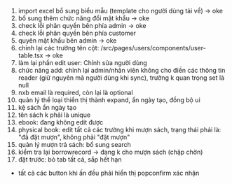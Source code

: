 1. import excel bổ sung biểu mẫu (template cho người dùng tải về) -> oke
14. bổ sung thêm chức năng đổi mật khẩu -> oke
15. check lỗi phân quyền bên phía admin -> oke
15. check lỗi phân quyền bên phía customer
16. quyên mật khẩu bên admin -> oke
2. chỉnh lại các trường tên cột: /src/pages/users/components/user-table.tsx -> oke
3. làm lại phần edit user: Chỉnh sửa người dùng
4. chức năng add: chỉnh lại admin/nhân viên không cho điền các thông tin reader (giữ nguyên mã người dùng khi sync), trường k quan trọng set là null
5. nxb email là required, còn lại là optional
6. quản lý thể loại thiển thị thành expand, ẩn ngày tạo, đồng bộ ui
7. kệ sách ẩn ngày tạo
8. tên sách k phải là unique
9. ebook: đang không edit được
10. physical book: edit tất cả các trường
khi mượn sách, trạng thái phải là: "đã đặt mượn", không phải "đặt mượn"
11. quản lý mượn trả sách: bổ sung search
12. kiểm tra lại borrowrecord -> đang k cho mượn sách (chập chờn)
13. đặt trước: bỏ tab tất cả, sắp hết hạn
  - tất cả các button khi ấn đều phải hiển thị popconfirm xác nhận